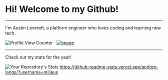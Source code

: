 # Hi! Welcome to my Github!
---
I'm Austin Leverett, a platform engineer who loves coding and learning new tech.

![Profile View Counter](https://komarev.com/ghpvc/?username=miliaus)&nbsp;&nbsp; 
[![image](https://img.shields.io/badge/LinkedIn-0077B5?style=for-the-badge&logo=linkedin&logoColor=white)](https://www.linkedin.com/in/all09/)




--------
Check out my stats for the year!

![Your Repository's Stats](https://github-readme-stats.vercel.app/api?username=miliaus&show_icons=true) https://github-readme-stats.vercel.app/api/top-langs/?username=miliaus
